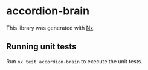 # accordion-brain

This library was generated with [Nx](https://nx.dev).

## Running unit tests

Run `nx test accordion-brain` to execute the unit tests.
